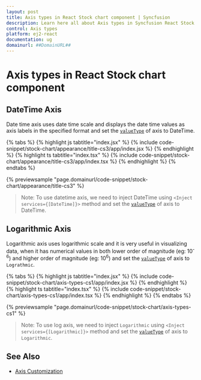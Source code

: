 ```yaml
---
layout: post
title: Axis types in React Stock chart component | Syncfusion
description: Learn here all about Axis types in Syncfusion React Stock chart component of Syncfusion Essential JS 2 and more.
control: Axis types 
platform: ej2-react
documentation: ug
domainurl: ##DomainURL##
---
```

<!-- markdownlint-disable MD036 -->

# Axis types in React Stock chart component

## DateTime Axis

Date time axis uses date time scale and displays the date time values as axis labels in the specified format and set the [`valueType`](https://ej2.syncfusion.com/react/documentation/api/stock-chart/stockChartAxisModel/#valuetype) of axis to DateTime.

{% tabs %}
{% highlight js tabtitle="index.jsx" %}
{% include code-snippet/stock-chart/appearance/title-cs3/app/index.jsx %}
{% endhighlight %}
{% highlight ts tabtitle="index.tsx" %}
{% include code-snippet/stock-chart/appearance/title-cs3/app/index.tsx %}
{% endhighlight %}
{% endtabs %}

 {% previewsample "page.domainurl/code-snippet/stock-chart/appearance/title-cs3" %}

>Note: To use datetime axis, we need to inject DateTime using `<Inject services={[DateTime]}>` method and
set the [`valueType`](https://ej2.syncfusion.com/react/documentation/api/stock-chart/stockChartAxisModel/#valuetype) of axis to DateTime.

## Logarithmic Axis

<!-- markdownlint-disable MD033 -->

Logarithmic axis uses logarithmic scale and it is very useful in visualizing data, when it has numerical values in both lower order of magnitude (eg: 10<sup>-6</sup>) and higher order of magnitude (eg: 10<sup>6</sup>) and set the [`valueType`](https://ej2.syncfusion.com/react/documentation/api/stock-chart/stockChartAxisModel/#valuetype) of axis to `Lograthmic`.

{% tabs %}
{% highlight js tabtitle="index.jsx" %}
{% include code-snippet/stock-chart/axis-types-cs1/app/index.jsx %}
{% endhighlight %}
{% highlight ts tabtitle="index.tsx" %}
{% include code-snippet/stock-chart/axis-types-cs1/app/index.tsx %}
{% endhighlight %}
{% endtabs %}

 {% previewsample "page.domainurl/code-snippet/stock-chart/axis-types-cs1" %}

>Note: To use log  axis, we need to inject `Logarithmic`  using `<Inject services={[Logarithmic]}>` method and
set the [`valueType`](https://ej2.syncfusion.com/react/documentation/api/stock-chart/stockChartAxisModel/#valuetype) of axis to `Logarithmic`.

## See Also

* [Axis Customization](./axis-customization/)